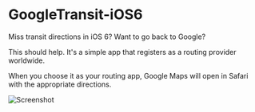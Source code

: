 # GoogleTransit-iOS6

Miss transit directions in iOS 6? Want to go back to Google?

This should help. It's a simple app that registers as a routing provider worldwide.

When you choose it as your routing app, Google Maps will open in Safari with the appropriate 
directions.

![Screenshot](https://github.com/simonmaddox/GoogleTransit-iOS6/blob/master/screnshot.png?raw=true)